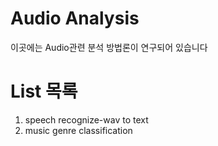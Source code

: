 # Audio Analysis
이곳에는 Audio관련 분석 방법론이 연구되어 있습니다

# List 목록
1. speech recognize-wav to text
2. music genre classification

